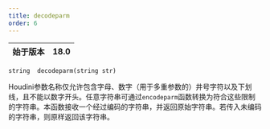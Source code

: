 ```yaml
---
title: decodeparm
order: 6
---
```

| 始于版本 | 18.0 |
| --- | --- |

`string  decodeparm(string str)`

Houdini参数名称仅允许包含字母、数字（用于多重参数的）井号字符以及下划线，且不能以数字开头。任意字符串可通过`encodeparm`函数转换为符合这些限制的字符串。本函数接收一个经过编码的字符串，并返回原始字符串。若传入未编码的字符串，则原样返回该字符串。